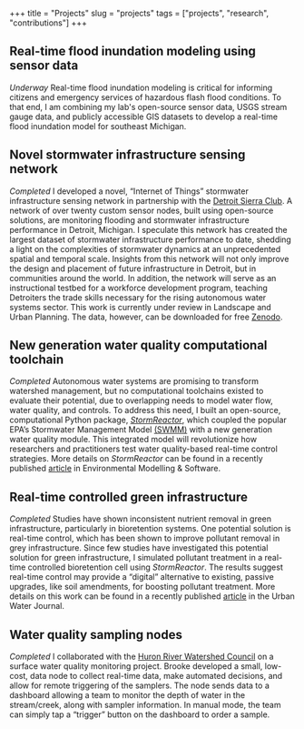 +++
title = "Projects"
slug = "projects"
tags = ["projects", "research", "contributions"]
+++


## Real-time flood inundation modeling using sensor data
*Underway*
Real-time flood inundation modeling is critical for informing citizens and emergency services of hazardous flash flood conditions. To that end, I am combining my lab's open-source sensor data, USGS stream gauge data, and publicly accessible GIS datasets to develop a real-time flood inundation model for southeast Michigan.

## Novel stormwater infrastructure sensing network
*Completed*
I developed a novel, “Internet of Things” stormwater infrastructure sensing network in partnership with the [Detroit Sierra Club](https://www.sierraclub.org/michigan). A network of over twenty custom sensor nodes, built using open-source solutions, are monitoring flooding and stormwater infrastructure performance in Detroit, Michigan. I speculate this network has created the largest dataset of stormwater infrastructure performance to date, shedding a light on the complexities of stormwater dynamics at an unprecedented spatial and temporal scale. Insights from this network will not only improve the design and placement of future infrastructure in Detroit, but in communities around the world. In addition, the network will serve as an instructional testbed for a workforce development program, teaching Detroiters the trade skills necessary for the rising autonomous water systems sector. This work is currently under review in Landscape and Urban Planning. The data, however, can be downloaded for free [Zenodo](https://zenodo.org/record/6390875#.Yw0FHy-B1hE).

## New generation water quality computational toolchain
*Completed*
Autonomous water systems are promising to transform watershed management, but no computational toolchains existed to evaluate their potential, due to overlapping needs to model water flow, water quality, and controls. To address this need, I built an open-source, computational Python package, [*StormReactor*](https://github.com/kLabUM/StormReactor), which coupled the popular EPA’s Stormwater Management Model [(SWMM)](https://www.epa.gov/water-research/storm-water-management-model-swmm) with a new generation water quality module. This integrated model will revolutionize how researchers and practitioners test water quality-based real-time control strategies. More details on *StormReactor* can be found in a recently published [article](https://www.sciencedirect.com/science/article/abs/pii/S1364815221002176) in Environmental Modelling & Software.

## Real-time controlled green infrastructure
*Completed*
Studies have shown inconsistent nutrient removal in green infrastructure, particularly in bioretention systems. One potential solution is real-time control, which has been shown to improve pollutant removal in grey infrastructure. Since few studies have investigated this potential solution for green infrastructure, I simulated pollutant treatment in a real-time controlled bioretention cell using *StormReactor*. The results suggest real-time control may provide a “digital” alternative to existing, passive upgrades, like soil amendments, for boosting pollutant treatment. More details on this work can be found in a recently published [article](https://www.tandfonline.com/doi/abs/10.1080/1573062X.2022.2108464) in the Urban Water Journal.

## Water quality sampling nodes
*Completed*
I collaborated with the [Huron River Watershed Council](https://www.hrwc.org/) on a surface water quality monitoring project. Brooke developed a small, low-cost, data node to collect real-time data, make automated decisions, and allow for remote triggering of the samplers. The node sends data to a dashboard allowing a team to monitor the depth of water in the stream/creek, along with sampler information. In manual mode, the team can simply tap a “trigger” button on the dashboard to order a sample.
